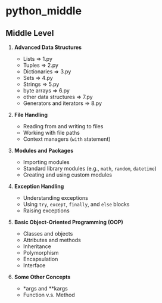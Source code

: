 # python_middle


## Middle Level
1. **Advanced Data Structures**
   - Lists => 1.py
   - Tuples => 2.py
   - Dictionaries => 3.py
   - Sets => 4.py
   - Strings => 5.py
   - byte arrays => 6.py
   - other data structures => 7.py
   - Generators and iterators => 8.py

2. **File Handling**
   - Reading from and writing to files
   - Working with file paths
   - Context managers (`with` statement)

3. **Modules and Packages**
   - Importing modules
   - Standard library modules (e.g., `math`, `random`, `datetime`)
   - Creating and using custom modules

4. **Exception Handling**
   - Understanding exceptions
   - Using `try`, `except`, `finally`, and `else` blocks
   - Raising exceptions

5. **Basic Object-Oriented Programming (OOP)**
   - Classes and objects
   - Attributes and methods
   - Inheritance
   - Polymorphism
   - Encapsulation
   - Interface

5. **Some Other Concepts**
   - *args and **kargs
   - Function v.s. Method

